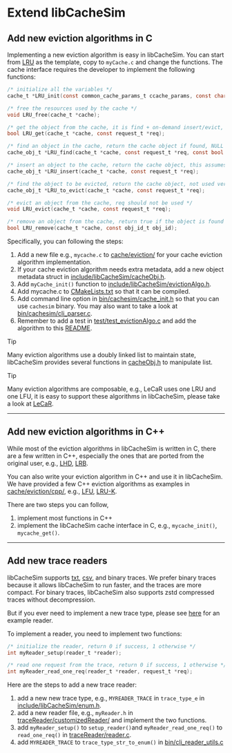 # Extend libCacheSim 


## Add new eviction algorithms in C
Implementing a new eviction algorithm is easy in libCacheSim. You can start from [LRU](/libCacheSim/cache/eviction/LRU.c) as the template, copy to `myCache.c` and change the functions. The cache interface requires the developer to implement the following functions: 

```c
/* initialize all the variables */
cache_t *LRU_init(const common_cache_params_t ccache_params, const char *cache_specific_params);

/* free the resources used by the cache */
void LRU_free(cache_t *cache);

/* get the object from the cache, it is find + on-demand insert/evict, return true if cache hit */
bool LRU_get(cache_t *cache, const request_t *req);

/* find an object in the cache, return the cache object if found, NULL otherwise, update_cache means whether update the cache state, e.g., moving object to the head of the queue */
cache_obj_t *LRU_find(cache_t *cache, const request_t *req, const bool update_cache);

/* insert an object to the cache, return the cache object, this assumes the object is not in the cache */
cache_obj_t *LRU_insert(cache_t *cache, const request_t *req);

/* find the object to be evicted, return the cache object, not used very often */
cache_obj_t *LRU_to_evict(cache_t *cache, const request_t *req);

/* evict an object from the cache, req should not be used */
void LRU_evict(cache_t *cache, const request_t *req);

/* remove an object from the cache, return true if the object is found and removed, note that this is used for user-triggered remove, eviction should use evict */
bool LRU_remove(cache_t *cache, const obj_id_t obj_id);
```

Specifically, you can following the steps:
1. Add a new file e.g., `mycache.c` to [cache/eviction/](/libCacheSim/cache/eviction/) for your cache eviction algorithm implementation. 
2. If your cache eviction algorithm needs extra metadata, add a new object metadata struct in 
   [include/libCacheSim/cacheObj.h](/libCacheSim/include/libCacheSim/cacheObj.h).
3. Add `myCache_init()` function to [include/libCacheSim/evictionAlgo.h](/libCacheSim/include/libCacheSim/evictionAlgo.h).
4. Add mycache.c to [CMakeLists.txt](/libCacheSim/cache/eviction/CMakeLists.txt) so that it can be compiled.
5. Add command line option in [bin/cachesim/cache_init.h](/libCacheSim/bin/cachesim/cache_init.h) so that you can use `cachesim` binary. You may also want to take a look at [bin/cachesim/cli_parser.c](/libCacheSim/bin/cachesim/cli_parser.c). 
6. Remember to add a test in [test/test_evictionAlgo.c](/test/test_evictionAlgo.c) and add the algorithm to this [README](README.md). 

> [!TIP]
> Many eviction algorithms use a doubly linked list to maintain state, libCacheSim provides several functions in [cacheObj.h](/libCacheSim/include/libCacheSim/cacheObj.h) to manipulate list. 


> [!TIP]
> Many eviction algorithms are composable, e.g., LeCaR uses one LRU and one LFU, it is easy to support these algorithms in libCacheSim, please take a look at [LeCaR](/libCacheSim/cache/eviction/LeCaRv0.c). 


---

## Add new eviction algorithms in C++
While most of the eviction algorithms in libCacheSim is written in C, there are a few written in C++, especially the ones that are ported from the original user, e.g., [LHD](/libCacheSim/cache/eviction/LHD/), [LRB](/libCacheSim/cache/eviction/LRB/).

You can also write your eviction algorithm in C++ and use it in libCacheSim. We have provided a few C++ eviction algorithms as examples in [cache/eviction/cpp/](/libCacheSim/cache/eviction/cpp/), e.g., [LFU](/libCacheSim/cache/eviction/cpp/LFU.cpp), [LRU-K](/libCacheSim/cache/eviction/cpp/LRU_K.cpp).

There are two steps you can follow, 
1. implement most functions in C++ 
2. implement the libCacheSim cache interface in C, e.g., `mycache_init()`, `mycache_get()`. 



---

## Add new trace readers 
libCacheSim supports [txt](/libCacheSim/traceReader/generalReader/txt.c), [csv](/libCacheSim/traceReader/generalReader/csv.c), and binary traces. We prefer binary traces because it allows libCacheSim to run faster, and the traces are more compact. 
For binary traces, libCacheSim also supports zstd compressed traces without decompression.

But if you ever need to implement a new trace type, please see [here](/libCacheSim/traceReader/customizedReader/akamaiBin.h) for an example reader. 

To implement a reader, you need to implement two functions:
```c
/* initialize the reader, return 0 if success, 1 otherwise */
int myReader_setup(reader_t *reader);

/* read one request from the trace, return 0 if success, 1 otherwise */
int myReader_read_one_req(reader_t *reader, request_t *req);

```

Here are the steps to add a new trace reader:
1. add a new new trace type, e.g., `MYREADER_TRACE` in `trace_type_e` in [include/libCacheSim/enum.h](/libCacheSim/include/libCacheSim/enum.h). 
2. add a new reader file, e.g., `myReader.h` in [traceReader/customizedReader/](/libCacheSim/traceReader/customizedReader/) and implement the two functions.
3. add `myReader_setup()` to `setup_reader()`and `myReader_read_one_req()` to `read_one_req()` in [traceReader/reader.c](/libCacheSim/traceReader/reader.c). 
4. add `MYREADER_TRACE` to `trace_type_str_to_enum()` in [bin/cli_reader_utils.c](/libCacheSim/bin/cli_reader_utils.c)


